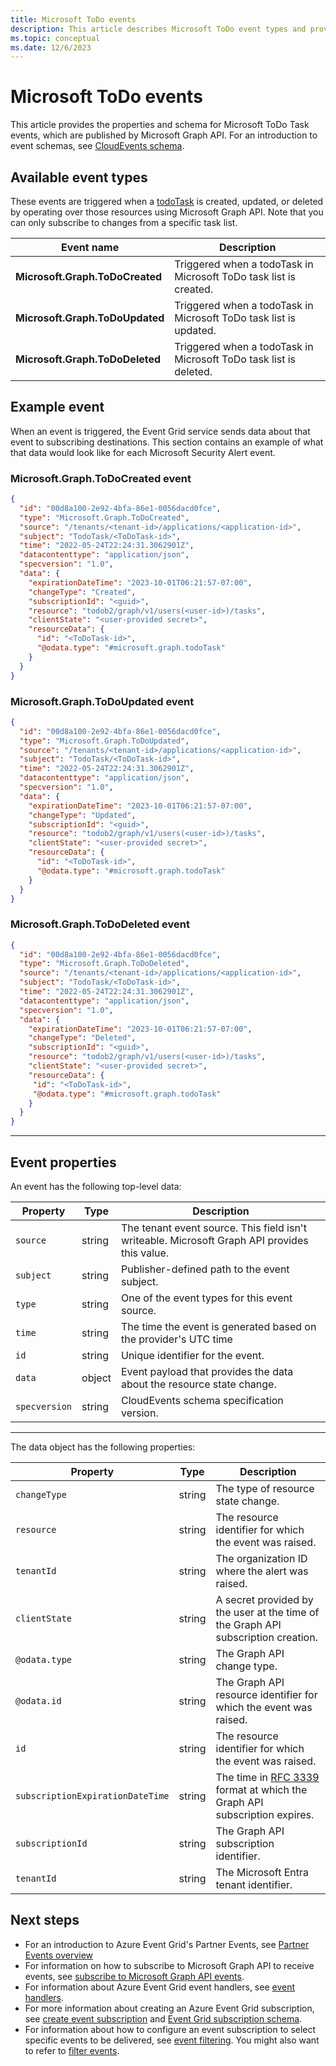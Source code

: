 ```yaml
---
title: Microsoft ToDo events
description: This article describes Microsoft ToDo event types and provides event samples.
ms.topic: conceptual
ms.date: 12/6/2023
---
```


# Microsoft ToDo events

This article provides the properties and schema for Microsoft ToDo Task events, which are published by Microsoft Graph API. For an introduction to event schemas, see [CloudEvents schema](cloud-event-schema.md). 

## Available event types
These events are triggered when a [todoTask](/graph/api/resources/todotask) is created, updated, or deleted by operating over those resources using Microsoft Graph API. Note that you can only subscribe to changes from a specific task list.

 | Event name | Description |
 | ---------- | ----------- |
 | **Microsoft.Graph.ToDoCreated** | Triggered when a todoTask in Microsoft ToDo task list is created.|
 | **Microsoft.Graph.ToDoUpdated** | Triggered when a todoTask in Microsoft ToDo task list is updated.|
 | **Microsoft.Graph.ToDoDeleted** | Triggered when a todoTask in Microsoft ToDo task list is deleted.|

## Example event
When an event is triggered, the Event Grid service sends data about that event to subscribing destinations. This section contains an example of what that data would look like for each Microsoft Security Alert event.

### Microsoft.Graph.ToDoCreated event

```json
{
  "id": "00d8a100-2e92-4bfa-86e1-0056dacd0fce",
  "type": "Microsoft.Graph.ToDoCreated",
  "source": "/tenants/<tenant-id>/applications/<application-id>",
  "subject": "TodoTask/<ToDoTask-id>",
  "time": "2022-05-24T22:24:31.3062901Z",
  "datacontenttype": "application/json",
  "specversion": "1.0",
  "data": {
    "expirationDateTime": "2023-10-01T06:21:57-07:00",
    "changeType": "Created",
    "subscriptionId": "<guid>",
    "resource": "todob2/graph/v1/users(<user-id>)/tasks",
    "clientState": "<user-provided secret>",
    "resourceData": {
      "id": "<ToDoTask-id>",
      "@odata.type": "#microsoft.graph.todoTask"
    }
  }
}
```

### Microsoft.Graph.ToDoUpdated event

```json
{
  "id": "00d8a100-2e92-4bfa-86e1-0056dacd0fce",
  "type": "Microsoft.Graph.ToDoUpdated",
  "source": "/tenants/<tenant-id>/applications/<application-id>",
  "subject": "TodoTask/<ToDoTask-id>",
  "time": "2022-05-24T22:24:31.3062901Z",
  "datacontenttype": "application/json",
  "specversion": "1.0",
  "data": {
    "expirationDateTime": "2023-10-01T06:21:57-07:00",
    "changeType": "Updated",
    "subscriptionId": "<guid>",
    "resource": "todob2/graph/v1/users(<user-id>)/tasks",
    "clientState": "<user-provided secret>",
    "resourceData": {
      "id": "<ToDoTask-id>",
      "@odata.type": "#microsoft.graph.todoTask"
    }
  }
}
```

### Microsoft.Graph.ToDoDeleted event

```json
{
  "id": "00d8a100-2e92-4bfa-86e1-0056dacd0fce",
  "type": "Microsoft.Graph.ToDoDeleted",
  "source": "/tenants/<tenant-id>/applications/<application-id>",
  "subject": "TodoTask/<ToDoTask-id>",
  "time": "2022-05-24T22:24:31.3062901Z",
  "datacontenttype": "application/json",
  "specversion": "1.0",
  "data": {
    "expirationDateTime": "2023-10-01T06:21:57-07:00",
    "changeType": "Deleted",
    "subscriptionId": "<guid>",
    "resource": "todob2/graph/v1/users(<user-id>)/tasks",
    "clientState": "<user-provided secret>",
    "resourceData": {
     "id": "<ToDoTask-id>",
     "@odata.type": "#microsoft.graph.todoTask"
    }
  }
}
```
---

## Event properties

An event has the following top-level data:

| Property | Type | Description |
| -------- | ---- | ----------- |
| `source` | string | The tenant event source. This field isn't writeable. Microsoft Graph API provides this value. |
| `subject` | string | Publisher-defined path to the event subject. |
| `type` | string | One of the event types for this event source. |
| `time` | string | The time the event is generated based on the provider's UTC time |
| `id` | string | Unique identifier for the event. |
| `data` | object | Event payload that provides the data about the resource state change. |
| `specversion` | string | CloudEvents schema specification version. |

---

The data object has the following properties:

| Property | Type | Description |
| -------- | ---- | ----------- |
| `changeType` | string | The type of resource state change. |
| `resource` | string | The resource identifier for which the event was raised. |
| `tenantId` | string | The organization ID where the alert was raised. |
| `clientState` | string | A secret provided by the user at the time of the Graph API subscription creation. |
| `@odata.type` | string | The Graph API change type.   |
| `@odata.id` | string | The Graph API resource identifier for which the event was raised. |
| `id` | string | The resource identifier for which the event was raised. |
| `subscriptionExpirationDateTime` | string | The time in [RFC 3339](https://tools.ietf.org/html/rfc3339) format at which the Graph API subscription expires.  |
| `subscriptionId` | string | The Graph API subscription identifier. |
| `tenantId` | string | The Microsoft Entra tenant identifier.  |


## Next steps

* For an introduction to Azure Event Grid's Partner Events, see [Partner Events overview](partner-events-overview.md)
* For information on how to subscribe to Microsoft Graph API to receive events, see [subscribe to Microsoft Graph API events](subscribe-to-graph-api-events.md).
* For information about Azure Event Grid event handlers, see [event handlers](event-handlers.md).
* For more information about creating an Azure Event Grid subscription, see [create event subscription](subscribe-through-portal.md#create-event-subscriptions) and [Event Grid subscription schema](subscription-creation-schema.md).
* For information about how to configure an event subscription to select specific events to be delivered, see [event filtering](event-filtering.md). You might also want to refer to [filter events](how-to-filter-events.md).